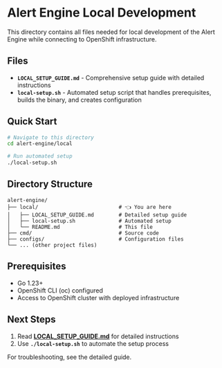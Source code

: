 # Alert Engine Local Development

This directory contains all files needed for local development of the Alert Engine while connecting to OpenShift infrastructure.

## Files

- **`LOCAL_SETUP_GUIDE.md`** - Comprehensive setup guide with detailed instructions
- **`local-setup.sh`** - Automated setup script that handles prerequisites, builds the binary, and creates configuration

## Quick Start

```bash
# Navigate to this directory
cd alert-engine/local

# Run automated setup
./local-setup.sh
```

## Directory Structure

```
alert-engine/
├── local/                          # 👈 You are here
│   ├── LOCAL_SETUP_GUIDE.md        # Detailed setup guide
│   ├── local-setup.sh              # Automated setup
│   └── README.md                   # This file
├── cmd/                            # Source code
├── configs/                        # Configuration files
└── ... (other project files)
```

## Prerequisites

- Go 1.23+
- OpenShift CLI (oc) configured
- Access to OpenShift cluster with deployed infrastructure

## Next Steps

1. Read **[LOCAL_SETUP_GUIDE.md](LOCAL_SETUP_GUIDE.md)** for detailed instructions
2. Use **`./local-setup.sh`** to automate the setup process

For troubleshooting, see the detailed guide. 